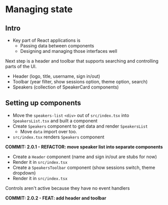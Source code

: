 # Managing state

## Intro

-  Key part of React applications is
   -  Passing data between components
   -  Designing and managing those interfaces well

Next step is a header and toolbar that supports searching and controlling parts of the UI.

-  Header (logo, title, username, sign in/out)
-  Toolbar (year filter, show sessions option, theme option, search)
-  Speakers (collection of SpeakerCard components)

## Setting up components

-  Move the `speakers-list` `<div>` out of `src/index.tsx` into `SpeakersList.tsx` and built a component
-  Create `Speakers` component to get data and render `SpeakersList`
   -  Move `data` import over too.
-  `src/index.tsx` renders `Speakers` component

**COMMIT: 2.0.1 - REFACTOR: move speaker list into separate components**

-  Create a `Header` component (name and sign in/out are stubs for now)
-  Render it in `src/index.tsx`
-  Create a `SpeakersToolbar` component (show sessions switch, theme dropdown)
-  Render it in `src/index.tsx`

Controls aren't active because they have no event handlers

**COMMIT: 2.0.2 - FEAT: add header and toolbar**
